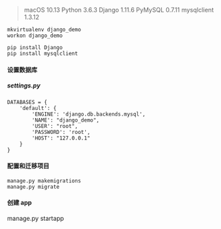 >macOS 10.13
>Python 3.6.3
>Django 1.11.6
>PyMySQL 0.7.11
>mysqlclient 1.3.12

```
mkvirtualenv django_demo
workon django_demo

pip install Django
pip install mysqlclient
```

#### 设置数据库
##### settings.py
```
DATABASES = {
    'default': {
        'ENGINE': 'django.db.backends.mysql',
        'NAME': "django_demo",
        'USER': "root",
        'PASSWORD': 'root',
        'HOST': "127.0.0.1"
    }
}
```

#### 配置和迁移项目
```
manage.py makemigrations
manage.py migrate
```

#### 创建 app
manage.py startapp 